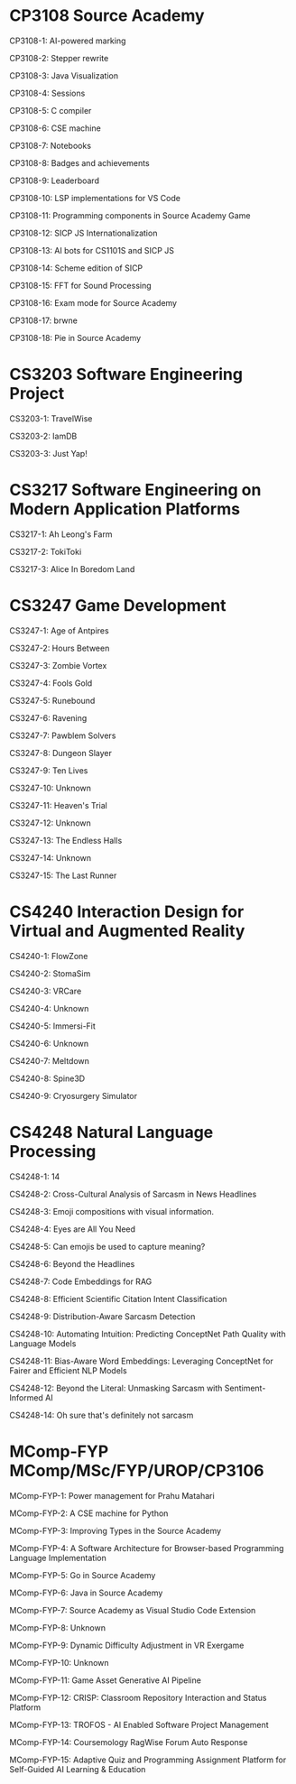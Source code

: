 # CP3108 Source Academy
CP3108-1: AI-powered marking 

CP3108-2: Stepper rewrite 

CP3108-3: Java Visualization 

CP3108-4: Sessions 

CP3108-5: C compiler 

CP3108-6: CSE machine 

CP3108-7: Notebooks 

CP3108-8: Badges and achievements 

CP3108-9: Leaderboard 

CP3108-10: LSP implementations for VS Code 

CP3108-11: Programming components in Source Academy Game 

CP3108-12: SICP JS Internationalization 

CP3108-13: AI bots for CS1101S and SICP JS 

CP3108-14: Scheme edition of SICP 

CP3108-15: FFT for Sound Processing 

CP3108-16: Exam mode for Source Academy 

CP3108-17: brwne 

CP3108-18: Pie in Source Academy 

# CS3203 Software Engineering Project
CS3203-1: TravelWise 

CS3203-2: IamDB 

CS3203-3: Just Yap! 

# CS3217 Software Engineering on Modern Application Platforms
CS3217-1: Ah Leong's Farm 

CS3217-2: TokiToki 

CS3217-3: Alice In Boredom Land 

# CS3247 Game Development
CS3247-1: Age of Antpires 

CS3247-2: Hours Between 

CS3247-3: Zombie Vortex 

CS3247-4: Fools Gold 

CS3247-5: Runebound 

CS3247-6: Ravening 

CS3247-7: Pawblem Solvers 

CS3247-8: Dungeon Slayer 

CS3247-9: Ten Lives 

CS3247-10: Unknown 

CS3247-11: Heaven's Trial 

CS3247-12: Unknown 

CS3247-13: The Endless Halls 

CS3247-14: Unknown 

CS3247-15: The Last Runner 

# CS4240 Interaction Design for Virtual and Augmented Reality
CS4240-1: FlowZone 

CS4240-2: StomaSim 

CS4240-3: VRCare 

CS4240-4: Unknown 

CS4240-5: Immersi-Fit 

CS4240-6: Unknown 

CS4240-7: Meltdown 

CS4240-8: Spine3D 

CS4240-9: Cryosurgery Simulator 

# CS4248 Natural Language Processing
CS4248-1: 14 

CS4248-2: Cross-Cultural Analysis of Sarcasm in News Headlines 

CS4248-3: Emoji compositions with visual information. 

CS4248-4: Eyes are All You Need 

CS4248-5: Can emojis be used to capture meaning? 

CS4248-6: Beyond the Headlines 

CS4248-7: Code Embeddings for RAG 

CS4248-8: Efficient Scientific Citation Intent Classification 

CS4248-9: Distribution-Aware Sarcasm Detection 

CS4248-10: Automating Intuition: Predicting ConceptNet Path Quality with Language Models 

CS4248-11: Bias-Aware Word Embeddings: Leveraging ConceptNet for Fairer and Efficient NLP Models 

CS4248-12: Beyond the Literal: Unmasking Sarcasm with Sentiment-Informed AI 

CS4248-14: Oh sure that's definitely not sarcasm 

# MComp-FYP MComp/MSc/FYP/UROP/CP3106
MComp-FYP-1: Power management for Prahu Matahari 

MComp-FYP-2: A CSE machine for Python 

MComp-FYP-3: Improving Types in the Source Academy 

MComp-FYP-4: A Software Architecture for Browser-based Programming Language Implementation 

MComp-FYP-5: Go in Source Academy 

MComp-FYP-6: Java in Source Academy 

MComp-FYP-7: Source Academy as Visual Studio Code Extension 

MComp-FYP-8: Unknown 

MComp-FYP-9: Dynamic Difficulty Adjustment in VR Exergame 

MComp-FYP-10: Unknown 

MComp-FYP-11: Game Asset Generative AI Pipeline 

MComp-FYP-12: CRISP: Classroom Repository Interaction and Status Platform 

MComp-FYP-13: TROFOS - AI Enabled Software Project Management 

MComp-FYP-14: Coursemology RagWise Forum Auto Response 

MComp-FYP-15: Adaptive Quiz and Programming Assignment Platform for Self-Guided AI Learning & Education 


